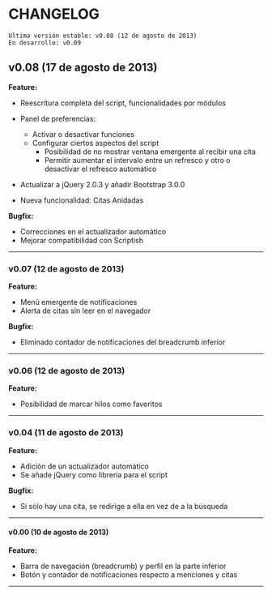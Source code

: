 # CHANGELOG #

    Última versión estable: v0.08 (12 de agosto de 2013)
    En desarrollo: v0.09

## v0.08 (17 de agosto de 2013) ##
**Feature:**

* Reescritura completa del script, funcionalidades por módulos
* Panel de preferencias:
    * Activar o desactivar funciones
    * Configurar ciertos aspectos del script
        * Posibilidad de no mostrar ventana emergente al recibir una cita
        * Permitir aumentar el intervalo entre un refresco y otro o desactivar el refresco automático

* Actualizar a jQuery 2.0.3 y añadir Bootstrap 3.0.0
* Nueva funcionalidad: Citas Anidadas

**Bugfix:**

* Correcciones en el actualizador automático
* Mejorar compatibilidad con Scriptish

------------------------------------
### v0.07 (12 de agosto de 2013) ###
**Feature:**

* Menú emergente de notificaciones
* Alerta de citas sin leer en el navegador

**Bugfix:**

* Eliminado contador de notificaciones del breadcrumb inferior

------------------------------------
### v0.06 (12 de agosto de 2013) ###
**Feature:**

* Posibilidad de marcar hilos como favoritos

------------------------------------
### v0.04 (11 de agosto de 2013) ###
**Feature:**

* Adición de un actualizador automático
* Se añade jQuery como librería para el script

**Bugfix:**

* Si sólo hay una cita, se redirige a ella en vez de a la búsqueda

------------------------------------
#### v0.00 (10 de agosto de 2013) ####
**Feature:**

* Barra de navegación (breadcrumb) y perfil en la parte inferior
* Botón y contador de notificaciones respecto a menciones y citas

------------------------------------
